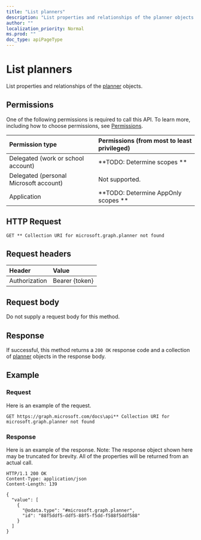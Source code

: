 ```yaml
---
title: "List planners"
description: "List properties and relationships of the planner objects."
author: ""
localization_priority: Normal
ms.prod: ""
doc_type: apiPageType
---
```


# List planners

List properties and relationships of the [planner](../resources/planner.md) objects.

## Permissions
One of the following permissions is required to call this API. To learn more, including how to choose permissions, see [Permissions](/concepts/permissions-reference.md).

|Permission type|Permissions (from most to least privileged)|
|:---|:---|
|Delegated (work or school account)|**TODO: Determine scopes **|
|Delegated (personal Microsoft account)|Not supported.|
|Application|**TODO: Determine AppOnly scopes **|

## HTTP Request
<!-- {
  "blockType": "ignored"
}
-->
``` http
GET ** Collection URI for microsoft.graph.planner not found
```

## Request headers
|Header|Value|
|:---|:---|
|Authorization|Bearer {token}|

## Request body
Do not supply a request body for this method.

## Response
If successful, this method returns a `200 OK` response code and a collection of [planner](../resources/planner.md) objects in the response body.

## Example

### Request
Here is an example of the request.
<!-- {
  "blockType": "request",
  "name": "get_planner"
}
-->
``` http
GET https://graph.microsoft.com/docs\api** Collection URI for microsoft.graph.planner not found
```

### Response
Here is an example of the response. Note: The response object shown here may be truncated for brevity. All of the properties will be returned from an actual call.
<!-- {
  "blockType": "response",
  "truncated": true,
  "@odata.type": "collection(microsoft.graph.planner)"
}
-->
``` http
HTTP/1.1 200 OK
Content-Type: application/json
Content-Length: 139

{
  "value": [
    {
      "@odata.type": "#microsoft.graph.planner",
      "id": "88f5ddf5-ddf5-88f5-f5dd-f588f5ddf588"
    }
  ]
}
```

